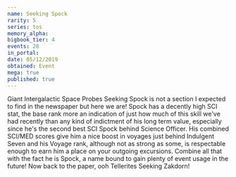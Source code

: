 ```yaml
---
name: Seeking Spock
rarity: 5
series: tos
memory_alpha:
bigbook_tier: 4
events: 28
in_portal:
date: 05/12/2019
obtained: Event
mega: true
published: true
---
```


Giant Intergalactic Space Probes Seeking Spock is not a section I expected to find in the newspaper but here we are! Spock has a decently high SCI stat, the base rank more an indication of just how much of this skill we've had recently than any kind of indictment of his long term value, especially since he's the second best SCI Spock behind Science Officer. His combined SCI/MED scores give him a nice boost in voyages just behind Indulgent Seven and his Voyage rank, although not as strong as some, is respectable enough to earn him a place on your outgoing excursions. Combine all that with the fact he is Spock, a name bound to gain plenty of event usage in the future! Now back to the paper, ooh Tellerites Seeking Zakdorn!

